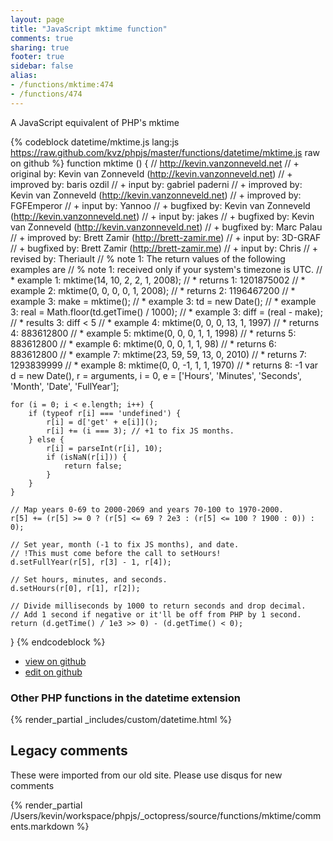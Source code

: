 ```yaml
---
layout: page
title: "JavaScript mktime function"
comments: true
sharing: true
footer: true
sidebar: false
alias:
- /functions/mktime:474
- /functions/474
---
```

<!-- Generated by Rakefile:build -->
A JavaScript equivalent of PHP's mktime

{% codeblock datetime/mktime.js lang:js https://raw.github.com/kvz/phpjs/master/functions/datetime/mktime.js raw on github %}
function mktime () {
    // http://kevin.vanzonneveld.net
    // +   original by: Kevin van Zonneveld (http://kevin.vanzonneveld.net)
    // +   improved by: baris ozdil
    // +      input by: gabriel paderni
    // +   improved by: Kevin van Zonneveld (http://kevin.vanzonneveld.net)
    // +   improved by: FGFEmperor
    // +      input by: Yannoo
    // +   bugfixed by: Kevin van Zonneveld (http://kevin.vanzonneveld.net)
    // +      input by: jakes
    // +   bugfixed by: Kevin van Zonneveld (http://kevin.vanzonneveld.net)
    // +   bugfixed by: Marc Palau
    // +   improved by: Brett Zamir (http://brett-zamir.me)
    // +      input by: 3D-GRAF
    // +   bugfixed by: Brett Zamir (http://brett-zamir.me)
    // +      input by: Chris
    // +    revised by: Theriault
    // %        note 1: The return values of the following examples are
    // %        note 1: received only if your system's timezone is UTC.
    // *     example 1: mktime(14, 10, 2, 2, 1, 2008);
    // *     returns 1: 1201875002
    // *     example 2: mktime(0, 0, 0, 0, 1, 2008);
    // *     returns 2: 1196467200
    // *     example 3: make = mktime();
    // *     example 3: td = new Date();
    // *     example 3: real = Math.floor(td.getTime() / 1000);
    // *     example 3: diff = (real - make);
    // *     results 3: diff < 5
    // *     example 4: mktime(0, 0, 0, 13, 1, 1997)
    // *     returns 4: 883612800 
    // *     example 5: mktime(0, 0, 0, 1, 1, 1998)
    // *     returns 5: 883612800 
    // *     example 6: mktime(0, 0, 0, 1, 1, 98)
    // *     returns 6: 883612800 
    // *     example 7: mktime(23, 59, 59, 13, 0, 2010)
    // *     returns 7: 1293839999
    // *     example 8: mktime(0, 0, -1, 1, 1, 1970)
    // *     returns 8: -1
    var d = new Date(),
        r = arguments,
        i = 0,
        e = ['Hours', 'Minutes', 'Seconds', 'Month', 'Date', 'FullYear'];

    for (i = 0; i < e.length; i++) {
        if (typeof r[i] === 'undefined') {
            r[i] = d['get' + e[i]]();
            r[i] += (i === 3); // +1 to fix JS months.
        } else {
            r[i] = parseInt(r[i], 10);
            if (isNaN(r[i])) {
                return false;
            }
        }
    }

    // Map years 0-69 to 2000-2069 and years 70-100 to 1970-2000.
    r[5] += (r[5] >= 0 ? (r[5] <= 69 ? 2e3 : (r[5] <= 100 ? 1900 : 0)) : 0);

    // Set year, month (-1 to fix JS months), and date.
    // !This must come before the call to setHours!
    d.setFullYear(r[5], r[3] - 1, r[4]);

    // Set hours, minutes, and seconds.
    d.setHours(r[0], r[1], r[2]);

    // Divide milliseconds by 1000 to return seconds and drop decimal.
    // Add 1 second if negative or it'll be off from PHP by 1 second.
    return (d.getTime() / 1e3 >> 0) - (d.getTime() < 0);
}
{% endcodeblock %}

 - [view on github](https://github.com/kvz/phpjs/blob/master/functions/datetime/mktime.js)
 - [edit on github](https://github.com/kvz/phpjs/edit/master/functions/datetime/mktime.js)

### Other PHP functions in the datetime extension
{% render_partial _includes/custom/datetime.html %}
## Legacy comments
These were imported from our old site. Please use disqus for new comments
<div style="overflow-y: scroll; height: 500px;">
{% render_partial /Users/kevin/workspace/phpjs/_octopress/source/functions/mktime/comments.markdown %}
</div>
